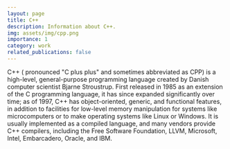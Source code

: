 ```yaml
---
layout: page
title: C++
description: Information about C++.
img: assets/img/cpp.png
importance: 1
category: work
related_publications: false
---
```


C++ ( pronounced "C plus plus" and sometimes abbreviated as CPP) is a high-level, general-purpose programming language created by Danish computer scientist Bjarne Stroustrup. First released in 1985 as an extension of the C programming language, it has since expanded significantly over time; as of 1997, C++ has object-oriented, generic, and functional features,
in addition to facilities for low-level memory manipulation for systems like microcomputers or 
to make operating systems like Linux or Windows. It is usually implemented as a compiled language, and many vendors provide C++ compilers, including the Free Software Foundation, LLVM, Microsoft, Intel, 
Embarcadero, Oracle, and IBM.

